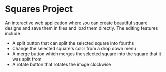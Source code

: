 # Squares Project
An interactive web application where you can create beautiful square designs and save them in files and load them directly. The editing features include
- A split button that can split the selected square into fourths
- Change the selected square's color from a drop down menu
- A merge button which merges the selected square into the square that it was split from
- A rotate button that rotates the image clockwise
  
